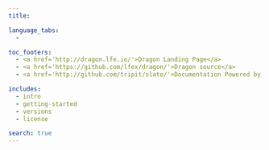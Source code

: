 ```yaml
---
title:

language_tabs:
  -

toc_footers:
  - <a href='http://dragon.lfe.io/'>Dragon Landing Page</a>
  - <a href='https://github.com/lfex/dragon/'>Dragon source</a>
  - <a href='http://github.com/tripit/slate/'>Documentation Powered by Slate</a>

includes:
  - intro
  - getting-started
  - versions
  - license

search: true
---
```

